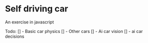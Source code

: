 # Self driving car
An exercise in javascript

Todo:
[] - Basic car physics
[] - Other cars
[] - Ai car vision
[] - ai car decisions
